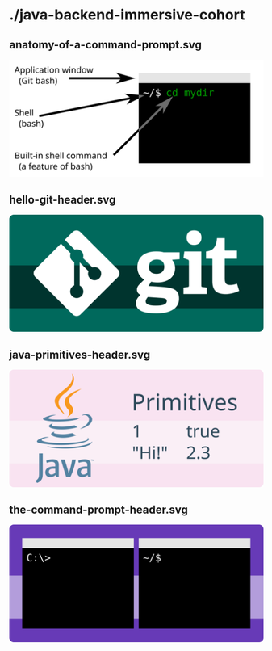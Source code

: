 # ./java-backend-immersive-cohort
 
## anatomy-of-a-command-prompt.svg
 
![anatomy-of-a-command-prompt.svg](anatomy-of-a-command-prompt.svg)
 
## hello-git-header.svg
 
![hello-git-header.svg](hello-git-header.svg)
 
## java-primitives-header.svg
 
![java-primitives-header.svg](java-primitives-header.svg)
 
## the-command-prompt-header.svg
 
![the-command-prompt-header.svg](the-command-prompt-header.svg)
 
